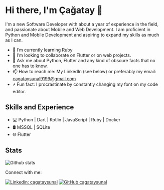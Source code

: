 # Hi there, I'm Çağatay 👋

I'm a new Software Developer with about a year of experience in the field, and passionate about Mobile and Web Development. I am proficient in Python and Mobile Development and aspiring to expand my skills as much as I can.

<!-- - 🔭 I’m currently working on [Current Project] -->
- 🌱 I’m currently learning Ruby
- 👯 I’m looking to collaborate on Flutter or on web projects.
- 💬 Ask me about Python, Flutter and any kind of obscure facts that no one has to know.
- 📫 How to reach me: My LinkedIn (see below) or preferably my email: cagataysunal9199@gmail.com
- ⚡ Fun fact: I procrastinate by constantly changing my font on my code editor.

## Skills and Experience
* 💻 Python | Dart | Kotlin | JavaScript | Ruby | Docker
* 🛢 MSSQL | SQLite
* 🌐 Flutter

## Stats
![Github stats](https://github-readme-stats.vercel.app/api?username=cagataysunal&show_icons=true&hide_border=true)

Connect with me:

[![Linkedin: cagataysunal](https://img.shields.io/badge/-cagataysunal-blue?style=flat-square&logo=Linkedin&logoColor=white&link=https://www.linkedin.com/in/cagataysunal/)](https://www.linkedin.com/in/cagataysunal/)
[![GitHub cagataysunal](https://img.shields.io/github/followers/cagataysunal?label=follow&style=social)](https://github.com/cagataysunal)

